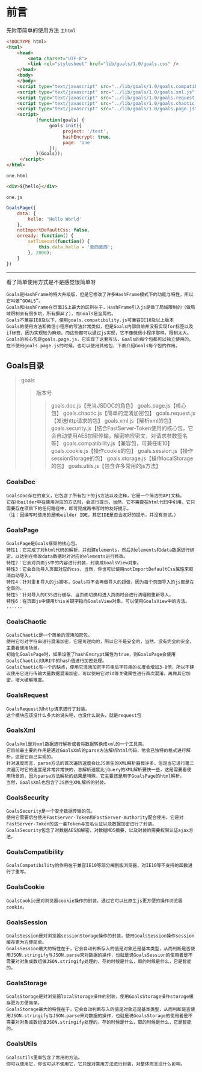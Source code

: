 # 前言

先附带简单的使用方法
` 主html `
```html
<!DOCTYPE html>
<html>
    <head>
        <meta charset="UTF-8">
        <link rel="stylesheet" href="lib/goals/1.0/goals.css" />
    </head>
    <body>
    </body>
    <script type="text/javascript" src="../lib/goals/1.0/goals.compatibility.js" ></script>
    <script type="text/javascript" src="../lib/goals/1.0/goals.xml.js" ></script>
    <script type="text/javascript" src="../lib/goals/1.0/goals.request.js" ></script>
    <script type="text/javascript" src="../lib/goals/1.0/goals.chaotic.js" ></script>
    <script type="text/javascript" src="../lib/goals/1.0/goals.page.js" ></script>
    <script>
           (function(goals) {
                goals.init({
                     project: '/test',
                     hashEncrypt: true,
                     page: 'one'
                });
           }(Goals));
     </script>
</html>
```

` one.html `
```html
<div>${hello}</div>
```

` one.js `
```javascript
GoalsPage({
    data: {
        hello: 'Hello World'
    },
    notImportDefaultCss: false,
    onready: function() {
        setTimeout(function() {
            this.data.hello = '莫西莫西';
        }, 2000);
    }
})
```

---

看了简单使用方式是不是感觉很简单呀

```
Goals是HashFrame的特大升级版，但是它修改了许多HashFrame模式下的功能与特性，所以它叫做“GOALS”。
Goals和HashFrame在页面JS上最大的区别在于，HashFrame引入js是做了局域限制的（做局域限制会有很多坑，所有摒弃了），而Goals是全局的。
Goals不兼容IE8及以下，使用goals.compatibility.js可兼容IE10及以上版本
Goals的使用方法和微信小程序的写法非常类似，但是Goals内部目前并没有实现for标签以及if标签，因为实现较为麻烦，而这些都可以通过js实现，它不像微信小程序那样，限制太大。
Goals的核心包是goals.page.js，它实现了这套写法，Goals的每个包都可以独立使用的，在不使用goals.page.js的时候，也可以使用其他包，下面介绍Goals每个包的作用。
```

## Goals目录

> goals
>> 版本号
>>> goals.doc.js【充当JSDOC的角色】
>>> goals.page.js【核心包】
>>> goals.chaotic.js【简单的混淆加密包】
>>> goals.request.js【发送http请求的包】
>>> goals.xml.js【解析xml的包】
>>> goals.security.js【结合FastServer-Token使用的核心包，它会自动使用AES加密传输，解密响应密文，对请求参数签名等】
>>> goals.compatibility.js【兼容包，可兼任IE10】
>>> goals.cookie.js【操作cookie的包】
>>> goals.session.js【操作sessionStorage的包】
>>> goals.storage.js【操作localStorage的包】
>>> goals.utils.js【包含许多常用的js方法】

### GoalsDoc

```
GoalsDoc存在的意义，它包含了所有包下的js方法以及注释，它是一个简洁的API文档。
它在Hbuilder中在使用对应的方法时，会进行提示，当然，它不需要在html代码中引用，它只需要存在项目下的任何路径中，即可完成再书写时的友好提示。
（注：因编写时使用的是Hbuilder IDE，其它IDE是否会友好的提示，并没有测试。）
```

### GoalsPage

```
GoalsPage是Goals框架的核心包。
特性1：它完成了对html代码的解析，并创建elements，然后对elements和data数据进行绑定，以达到在修改data数据时对对应的elements进行修改。
特性2：它会对页面js中的内容进行封装，封装成GoalsView对象。
特性3：它会自动导入页面对应的css，当然，你也可以使用notImportDefaultCss属性来取消自动导入。
特性4：针对重复导入的js脚本，Goals将不会再做导入的超做，因为每个页面导入的js都是在全局的。
特性5：针对导入的CSS进行缓存，当页面切换和进入页面时会进行清理和重新导入。
特性6：在页面js中使用this关键字指向GoalsView对象，可以使用GoalsView中的方法。
......
```

### GoalsChaotic

```
GoalsChaotic是一个简单的混淆加密包。
使用它可对字符串进行混淆加密，它是可逆向的，所以它不是安全的，当然，没有完全的安全，主要看使用场景。
初始化GoalsPage时，如果设置了hashEncrypt属性为true，则GoalsPage会使用GoalsChaotic对URI中的hash值进行加密处理。
GoalsChaotic有一个的缺点，使用它混淆加密字符串后字符串的长度会增加3-8倍，所以不建议使用它进行传输大量数据混淆加密，可以使用它对id等关键属性进行首次混淆，再做其它加密，增大破解难度。
```

### GoalsRequest

```
GoalsRequest对http请求进行了封装。
这个模块应该没什么多大的说头吧，也没什么说头，就是request包
```

### GoalsXml

```
GoalsXml是对xml数据进行解析或者将数据转换成xml的一个工具类。
它目前最主要的作用是通过GoalsXml的parse方法解析html代码，他会已独特的格式进行解析，这是它自己实现的。
针对速度而言，parse方法的首次遍历速度会比JS原生的XML解析器慢许多，但是当它进行第二次遍历时它的速度是非常非常快的，总解析速度比jQuery的XML解析要快一些，这是需要看使用场景的，因为parse方法解析的结果是特殊，它主要还是用于GoalsPage的html解析。
当然，GoalsXml也包含了JS原生XML解析的封装。
```

### GoalsSecurity

```
GoalsSecurity是一个安全数据传输的包。
使用它需要后台使用FastServer-Token和FastServer-Authority配合使用，它是对FastServer-Token的这一套Token与签名认证以及数据加密进行了封装。
GoalsSecurity包含了对数据AES加解密，对数据MD5摘要，以及封装的需要权限认证ajax方法。
```

### GoalsCompatibility

```
GoalsCompatibility的作用在于兼容IE10等部分阉割版浏览器，对IE10等不支持的函数进行了重写。
```

### GoalsCookie

```
GoalsCookie是对浏览器cookie操作的封装，通过它可以比原生js更方便的操作浏览器cookie。
```

### GoalsSession

```
GoalsSession是对浏览器sessionStorage操作的封装，使用GoalsSession操作session缓存更为方便简单。
GoalsSession最大的特性在于，它会自动判断存入的值是对象还是基本类型，从而判断是否使用JSON.stringify与JSON.parse来对数据的操作，也就是说GoalsSession的使用者是不需要对对象或数组做JSON.stringify处理的，存的时候是什么，取的时候是什么，它是智能的。
```

### GoalsStorage

```
GoalsStorage是对浏览器localStorage操作的封装，使用GoalsStorage操作storage缓存更为方便简单。
GoalsStorage最大的特性在于，它会自动判断存入的值是对象还是基本类型，从而判断是否使用JSON.stringify与JSON.parse来对数据的操作，也就是说GoalsStorage的使用者是不需要对对象或数组做JSON.stringify处理的，存的时候是什么，取的时候是什么，它是智能的。
```
### GoalsUtils

```
GoalsUtils里面包含了常用的方法。
你可以使用它，你也可以不使用它，它只是对常用方法进行封装，对整体而言没什么影响。
```






